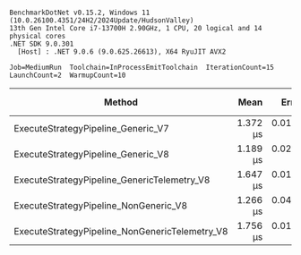 ```

BenchmarkDotNet v0.15.2, Windows 11 (10.0.26100.4351/24H2/2024Update/HudsonValley)
13th Gen Intel Core i7-13700H 2.90GHz, 1 CPU, 20 logical and 14 physical cores
.NET SDK 9.0.301
  [Host] : .NET 9.0.6 (9.0.625.26613), X64 RyuJIT AVX2

Job=MediumRun  Toolchain=InProcessEmitToolchain  IterationCount=15  
LaunchCount=2  WarmupCount=10  

```
| Method                                         | Mean     | Error     | StdDev    | Ratio | RatioSD | Gen0   | Allocated | Alloc Ratio |
|----------------------------------------------- |---------:|----------:|----------:|------:|--------:|-------:|----------:|------------:|
| ExecuteStrategyPipeline_Generic_V7             | 1.372 μs | 0.0189 μs | 0.0282 μs |  1.00 |    0.03 | 0.2174 |    2744 B |        1.00 |
| ExecuteStrategyPipeline_Generic_V8             | 1.189 μs | 0.0271 μs | 0.0406 μs |  0.87 |    0.03 | 0.0019 |      40 B |        0.01 |
| ExecuteStrategyPipeline_GenericTelemetry_V8    | 1.647 μs | 0.0147 μs | 0.0221 μs |  1.20 |    0.03 | 0.0019 |      40 B |        0.01 |
| ExecuteStrategyPipeline_NonGeneric_V8          | 1.266 μs | 0.0436 μs | 0.0652 μs |  0.92 |    0.05 | 0.0019 |      40 B |        0.01 |
| ExecuteStrategyPipeline_NonGenericTelemetry_V8 | 1.756 μs | 0.0171 μs | 0.0257 μs |  1.28 |    0.03 | 0.0019 |      40 B |        0.01 |
